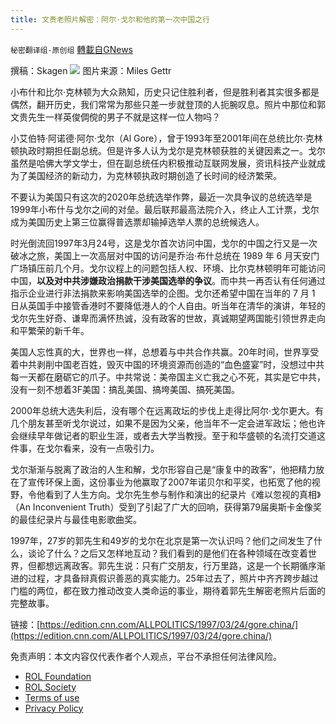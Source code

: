 ```yaml
---
title: 文贵老照片解密：阿尔·戈尔和他的第一次中国之行
---
```

`秘密翻译组-原创组` [轉載自GNews](https://gnews.org/zh-hans/1676139/)

撰稿：Skagen
![](https://assets.gnews.org/wp-content/uploads/2021/11/cec4d53a0b9b1ebb6fdfe11d4ff9c40d.jpg)
图片来源：Miles Gettr

小布什和比尔·克林顿为大众熟知，历史只记住胜利者，但是胜利者其实很多都是偶然，翻开历史，我们常常为那些只差一步就登顶的人扼腕叹息。照片中那位和郭文贵先生一样英俊倜傥的男子不就是这样一位人物吗？

小艾伯特·阿诺德·阿尔·戈尔（Al Gore），曾于1993年至2001年间在总统比尔·克林顿执政时期担任副总统。但是许多人认为戈尔是克林顿获胜的关键因素之一。戈尔虽然是哈佛大学文学士，但在副总统任内积极推动互联网发展，资讯科技产业就成为了美国经济的新动力，为克林顿执政时期创造了长时间的经济繁荣。

不要认为美国只有这次的2020年总统选举作弊，最近一次具争议的总统选举是1999年小布什与戈尔之间的对垒。最后联邦最高法院介入，终止人工计票，戈尔成为美国历史上第三位赢得普选票却输掉选举人票的总统候选人。

时光倒流回1997年3月24号，这是戈尔首次访问中国，戈尔的中国之行又是一次破冰之旅，美国上一次高层对中国的访问是乔治·布什总统在 1989 年 6 月天安门广场镇压前几个月。戈尔议程上的问题包括人权、环境、比尔克林顿明年可能访问中国，**以及对中共涉嫌政治捐款干涉美国选举的争议**。而中共一再否认有任何通过指示企业进行非法捐款来影响美国选举的企图。戈尔还希望中国在当年的 7 月 1 日从英国手中接管香港时不要降低港人的个人自由。听当年在清华的演讲，年轻的戈尔先生好奇、谦卑而满怀热诚，没有政客的世故，真诚期望两国能引领世界走向和平繁荣的新千年。

美国人忘性真的大，世界也一样，总想着与中共合作共赢。20年时间，世界享受着中共剥削中国老百姓，毁灭中国的环境资源而创造的“血色盛宴”时，没想过中共每一天都在磨砺它的爪子。中共常说：美帝国主义亡我之心不死，其实是它中共，没有一刻不想着3F美国：搞乱美国、搞垮美国、搞死美国。

2000年总统大选失利后，没有哪个在远离政坛的步伐上走得比阿尔·戈尔更大。有几个朋友甚至听戈尔说过，如果不是因为父亲，他当年不一定会进军政坛；他也许会继续早年做记者的职业生涯，或者去大学当教授。至于和华盛顿的名流打交道这件事，在戈尔看来，没有一点吸引力。

戈尔渐渐与脱离了政治的人生和解，戈尔形容自己是“康复中的政客”，他把精力放在了宣传环保上面，这份事业为他赢取了2007年诺贝尔和平奖，也拓宽了他的视野，令他看到了人生方向。戈尔先生参与制作和演出的纪录片《难以忽视的真相》（An Inconvenient Truth）受到了引起了广大的回响，获得第79届奥斯卡金像奖的最佳纪录片与最佳电影歌曲奖。

1997年，27岁的郭先生和49岁的戈尔在北京是第一次认识吗？他们之间发生了什么，谈论了什么？之后又怎样地互动？我们看到的是他们在各种领域在改变着世界，但都想远离政客。郭先生说：只有广交朋友，行万里路，这是一个长期循序渐进的过程，才具备辩真假识善恶的真实能力。25年过去了，照片中齐齐跨步越过门槛的两位，都在致力推动改变人类命运的事业，期待着郭先生解密老照片后面的完整故事。

链接：[https://edition.cnn.com/ALLPOLITICS/1997/03/24/gore.china/](https://edition.cnn.com/ALLPOLITICS/1997/03/24/gore.china/)



 

免责声明：本文内容仅代表作者个人观点，平台不承担任何法律风险。

- [ROL Foundation](https://rolfoundation.org/)
- [ROL Society](https://rolsociety.org/)
- [Terms of use](https://gnews.org/terms-of-use-3/)
- [Privacy Policy](https://gnews.org/privacy-policy/)
